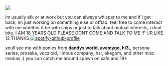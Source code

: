 <img src="https://files.catbox.moe/tnf6ur.jpeg">


im usually afk or at work but you can always whisper to me and if i get back, im just working on something else or offtab. feel free to come interact with me whether it be with ships or just to talk about mutual interests, i dont bite. I AM 18 YEARS OLD PLEASE DONT COME AND TALK TO ME IF UR LIKE 12 THANKS
[![spotify-github-profile](https://spotify-github-profile.kittinanx.com/api/view?uid=04ky8vr4q89qstdzpbkjrmd18&cover_image=true&theme=natemoo-re&show_offline=true&background_color=121212&interchange=true&bar_color=53b14f&bar_color_cover=false)](https://github.com/kittinan/spotify-github-profile)


youll see me with ponies from <b>dandys world, avemygo, hi3,</b>, persona series, proseka, vocaloid, limbus company, hsr, okegom, and other misc medias :) you can catch me around spawn on safe and 18+
